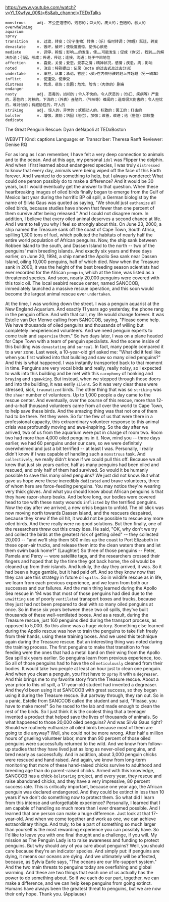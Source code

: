 https://www.youtube.com/watch?v=YL1Xwfya_00&t=6s&ab_channel=TEDxTalks 

```
monstrous     adj. 不公正道德的，残忍的；巨大的，庞大的；丑陋的，骇人的
overwhelming  
aquarium  
spray  
transition    n. 过渡，转变；（分子生物）转换；（乐）临时转调；（物理）跃迁，转变
devastate     v. 毁坏，破坏；使极度震惊，使伤心欲绝
mediate       v. 调停，斡旋；影响……的发生，使……可能发生；促成（协议），找到……的解决办法；引起，形成；传递，传达；连接，沟通；处于中间地位
affection     n. 喜爱，关爱；爱恋，爱慕之情；精神状况，感情；疾患，病；影响  
noted         v. 注意；特别提出；记录（note 的过去式及过去分词）
undertake     v. 承担，从事；承诺，答应；<英>在内侧行驶时赶上并超越（另一辆车）        
inflict       v. 使遭受，使承受
distress      n. 忧虑，悲伤；贫困；危难，险情；（肉体的）剧痛
endanger    
nasty         adj. 恶毒的，凶相的；令人不快的，令人厌恶的；（伤口、疾病等）严重的，恶性的；污秽的，下流的；（外表）丑陋的，（气味等）难闻的；造成很大伤害的；令人担忧的，难对付的；有威胁性的，吓人的
striking      adj. 惊人的，异常的；妩媚动人的，标致的；罢工的；打击的      
bolster       v. 增强，激励；巩固（地位），加强；改善，改进；给（座位）加软垫
dedicate 
```


The Great Penguin Rescue: Dyan deNapoli at TEDxBoston 

WEBVTT Kind: captions Language: en Transcriber: Theresa Ranft Reviewer: Denise RQ 

For as long as I can remember, I have felt a very deep connection to animals and to the ocean. And at this age, my personal `idol` was Flipper the dolphin. And when I first learned about endangered species, I was truly `distressed` to know that every day, animals were being wiped off the face of this Earth forever. And I wanted to do something to help, but I always wondered: What could one person possibly do to make a difference? And it would be 30 years, but I would eventually get the answer to that question. When these heartbreaking images of oiled birds finally began to emerge from the Gulf of Mexico last year during the horrific BP oil spill, a German biologist by the name of Silvia Gaus was quoted as saying, "We should just `euthanize` all oiled birds, because studies have shown that fewer than one percent of them survive after being released." And I could not disagree more. In addition, I believe that every oiled animal deserves a second chance at life. And I want to tell you why I feel so strongly about this. On June 23, 2000, a ship named the Treasure sank off the coast of Cape Town, South Africa, spilling 1,300 tons of fuel, which polluted the habitats of nearly half the entire world population of African penguins. Now, the ship sank between Robben Island to the south, and Dassen Island to the north -- two of the penguins' main breeding islands. And exactly six years and three days earlier, on June 20, 1994, a ship named the Apollo Sea sank near Dassen Island, oiling 10,000 penguins, half of which died. Now when the Treasure sank in 2000, it was the height of the best breeding season scientists had ever recorded for the African `penguin`, which at the time, was listed as a threatened species. And soon, nearly 20,000 penguins were covered with this toxic oil. The local seabird rescue center, named SANCCOB, immediately launched a massive rescue operation, and this soon would become the largest animal rescue ever `undertaken`. 

At the time, I was working down the street. I was a penguin aquarist at the New England Aquarium. And exactly 11 years ago yesterday, the phone rang in the penguin office. And with that call, my life would change forever. It was Estelle van Der Merwe calling from SANCCOB, saying, "Please come help. We have thousands of oiled penguins and thousands of willing but completely inexperienced volunteers. And we need penguin experts to come train and `supervise` them." So two days later, I was on a plane headed for Cape Town with a team of penguin specialists. And the scene inside of this building was `devastating` and `surreal`. In fact, many people compared it to a war zone. Last week, a 10-year-old girl asked me: "What did it feel like when you first walked into that building and saw so many oiled penguins?" And this is what happened. I was instantly transported back to that moment in time. Penguins are very vocal birds and really, really noisy, so I expected to walk into this building and be met with this `cacophony` of honking and `braying` and `squawking`. But instead, when we stepped through those doors and into the building, it was eerily `silent`. So it was very clear these were stressed, sick, `traumatized` birds. The other thing that was so `striking` was the `sheer` number of volunteers. Up to 1,000 people a day came to the rescue center. And eventually, over the course of this rescue, more than 12-and-a-half thousand volunteers came from all over the world to Cape Town, to help save these birds. And the amazing thing was that not one of them had to be there. Yet they were. So for the few of us that were there in a professional capacity, this extraordinary volunteer response to this animal crisis was profoundly moving and awe-inspiring. So the day after we arrived, two of us from the aquarium were put in charge of room two. Room two had more than 4,000 oiled penguins in it. Now, mind you -- three days earlier, we had 60 penguins under our care, so we were definitely overwhelmed and just a bit terrified -- at least I was. Personally, I really didn't know if I was capable of handling such a `monstrous` task. And `collectively`, we really didn't know if we could pull this off. Because we all knew that just six years earlier, half as many penguins had been oiled and rescued, and only half of them had survived. So would it be humanly possible to save this many oiled penguins? We just did not know. But what gave us hope were these incredibly `dedicated` and brave volunteers, three of whom here are force-feeding penguins. You may notice they're wearing very thick gloves. And what you should know about African penguins is that they have razor-sharp beaks. And before long, our bodies were covered head to toe with these nasty wounds `inflicted` by the terrified penguins. Now the day after we arrived, a new crisis began to unfold. The oil slick was now moving north towards Dassen Island, and the rescuers despaired, because they knew if the oil hit, it would not be possible to rescue any more oiled birds. And there really were no good solutions. But then finally, one of the researchers threw out this crazy idea. He said, "OK, why don't we try and collect the birds at the greatest risk of getting oiled" -- they collected 20,000 -- "and we'll ship them 500 miles up the coast to Port Elizabeth in these open-air trucks, and release them into the clean waters there and let them swim back home?" (Laughter) So three of those penguins -- Peter, Pamela and Percy -- wore satellite tags, and the researchers crossed their fingers and hoped that by the time they got back home, the oil would be cleaned up from their islands. And luckily, the day they arrived, it was. So it had been a huge gamble, but it had paid off. And so they know now that they can use this strategy in future oil `spills`. So in wildlife rescue as in life, we learn from each previous experience, and we learn from both our successes and our failures. And the main thing learned during the Apollo Sea rescue in '94 was that most of those penguins had died due to the `unwitting` use of poorly `ventilated` transport boxes and trucks, because they just had not been prepared to deal with so many oiled penguins at once. So in these six years between these two oil spills, they've built thousands of these well-ventilated boxes. And as a result, during the Treasure rescue, just 160 penguins died during the transport process, as opposed to 5,000. So this alone was a huge victory. Something else learned during the Apollo rescue was how to train the penguins to take fish freely from their hands, using these training boxes. And we used this technique again during the Treasure rescue. But an interesting thing was noted during the training process. The first penguins to make that transition to free feeding were the ones that had a metal band on their wing from the Apollo Sea spill six years earlier. So penguins learn from previous experience, too. So all of those penguins had to have the oil `meticulously` cleaned from their bodies. It would take two people at least an hour just to clean one penguin. And when you clean a penguin, you first have to `spray` it with a `degreaser`. And this brings me to my favorite story from the Treasure rescue. About a year prior to this oil spill, a 17-year-old student had invented a degreaser. And they'd been using it at SANCCOB with great success, so they began using it during the Treasure rescue. But partway through, they ran out. So in a panic, Estelle from SANCCOB called the student and said, "Please, you have to make more!" So he raced to the lab and made enough to clean the rest of the birds. So I just think it is the coolest thing that a teenager invented a product that helped save the lives of thousands of animals. So what happened to those 20,000 oiled penguins? And was Silvia Gaus right? Should we routinely euthanize all oiled birds because most of them are going to die anyway? Well, she could not be more wrong. After half a million hours of grueling volunteer labor, more than 90 percent of those oiled penguins were successfully returned to the wild. And we know from follow-up studies that they have lived just as long as never-oiled penguins, and bred nearly as successfully. And in addition, about 3,000 penguin chicks were rescued and hand raised. And again, we know from long-term monitoring that more of these hand-raised chicks survive to adulthood and breeding age than do parent-raised chicks. Armed with this knowledge, SANCCOB has a chick-`bolstering` project, and every year, they rescue and raise abandoned chicks, and they have a very impressive, 80 percent success rate. This is critically important, because one year ago, the African penguin was declared endangered. And they could be extinct in less than 10 years if we don't do something now to protect them. So what did I learn from this intense and unforgettable experience? Personally, I learned that I am capable of handling so much more than I ever dreamed possible. And I learned that one person can make a huge difference. Just look at that 17-year-old. And when we come together and work as one, we can achieve extraordinary things. And truly, to be a part of something so much larger than yourself is the most rewarding experience you can possibly have. So I'd like to leave you with one final thought and a challenge, if you will. My mission as The Penguin Lady is to raise awareness and funding to protect penguins. But why should any of you care about penguins? Well, you should care because they're an indicator species. And simply put: if penguins are dying, it means our oceans are dying. And we ultimately will be affected, because, as Sylvia Earle says, "The oceans are our life-support system." And the two main threats to penguins today are overfishing and global warming. And these are two things that each one of us actually has the power to do something about. So if we each do our part, together, we can make a difference, and we can help keep penguins from going extinct. Humans have always been the greatest threat to penguins, but we are now their only hope. Thank you. (Applause) 